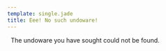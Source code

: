 ```yaml
---
template: single.jade
title: Eee! No such undoware!
---
```

<span id="bra">&nbsp;</span>
The undoware you have sought could not be found.
<span id="panties">&nbsp;</span>
